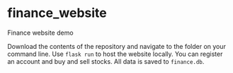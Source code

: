 # finance_website
Finance website demo

Download the contents of the repository and navigate to the folder on your command line. Use `flask run` to host the website locally. You can register an account and buy and sell stocks. All data is saved to `finance.db`.
